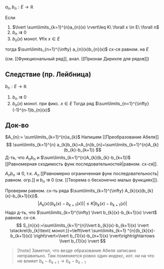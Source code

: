 $a_{n},b_{n}: E\to \mathbb{R}$

Если 
1. $\lvert \sum\limits_{k=1}^{n}a_{n}(x) \rvert\leq K\ \forall x \in E\ \forall n$
2. $b_{n}\rightrightarrows 0$
3. $b_{n}(x)$ монот. $\forall \mathrm{fix}\ x \in E$

тогда $\sum\limits_{n=1}^{\infty} a_{n}(x)b_{n}(x)$ сх-ся равном. на $E$

(см. [[Функциональный ряд]], анал. [[Признак Дирихле для рядов]])
## Следствие (пр. Лейбница)

$b_{n}:E\to \mathbb{R}$
1. $b_{n}\rightrightarrows 0$
2. $b_{n}(x)$ монот. при фикс. $x \in E$
Тогда ряд $\sum\limits_{n=1}^{\infty}(-1)^{n-1}b_{n}(x)$
## Док-во

$A_{n}:= \sum\limits_{k=1}^{n}a_{k}$
Напишем [[Преобразование Абеля]]
$$
\sum\limits_{k=1}^{n} a_{k}b_{k}=A_{n}b_{n}+\sum\limits_{k=1}^{n}A_{k}(b_{k}-b_{k+1})
$$
Д-ть, что $A_{n}b_{n}$ и $\sum\limits_{k=1}^{n}A_{k}(b_{k}-b_{k+1})$ [[Равномерная сходимость функ последовательностей|равном. сх-ся]].

$A_{n}b_{n}\rightrightarrows 0$, т.к. $A_{n}$ [[Равномерно ограниченная функ последовательность|равном. огр.]] и $b_{n}\rightrightarrows 0$ (см. [[Теорема о бесконечно малых функциях]]).

Проверим равном. сх-ть ряда $\sum\limits_{k=1}^{\infty} A_{k}(x)(b_{k}(x)-b_{k+1}(x))$.
$$
\lvert A_{k}(x)(b_{k}(x)-b_{k+1}(x)) \rvert \leq K\lvert b_{k}(x)-b_{k+1}(x) \rvert 
$$
Надо д-ть, что $\sum\limits_{k=1}^{\infty} \lvert b_{k}(x)-b_{k+1}(x) \rvert$ равном. сх-ся.
$$
S_{n}(x):=\sum\limits_{k=1}^{n}\lvert b_{k}(x)-b_{k+1}(x) \rvert \stackrel{b_{k}\text{ монот.}}=\left\lvert  \sum\limits_{k=1} ^{n}(b_{k}(x)-b_{k+1}(x)) \right\rvert=\lvert b_{1}(x)-b_{n+1}(x) \rvert\rightrightarrows \lvert b_{1}(x) \rvert 
$$
>[!note] Заметил, что везде образование Абеля записано неправильно. Там поменяется ровно один индекс, кот. ни на что не влияет $b_{k}-b_{k+1} \to b_{k}-b_{k-1}$
